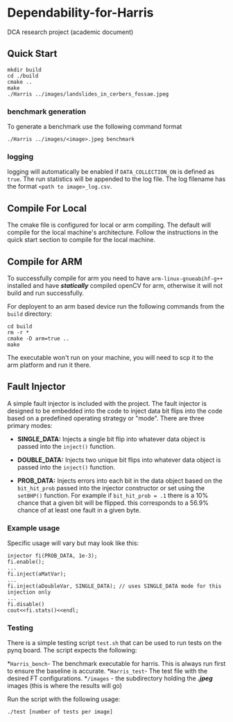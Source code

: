 # Dependability-for-Harris
DCA research project (academic document)

## Quick Start
```
mkdir build
cd ./build
cmake ..
make
./Harris ../images/landslides_in_cerbers_fossae.jpeg
```

### benchmark generation
To generate a benchmark use the following command format
```
./Harris ../images/<image>.jpeg benchmark
```

### logging
logging will automatically be enabled if `DATA_COLLECTION_ON` is defined as `true`. The run statistics will be appended to the log file. The log filename has the format `<path to image>_log.csv`.

## Compile For Local
The cmake file is configured for local or arm compiling. The default will compile for the local machine's architecture. Follow the instructions in the quick start section to compile for the local machine. 

## Compile for ARM
To successfully compile for arm you need to have `arm-linux-gnueabihf-g++` installed and have ***statically*** compiled openCV for arm, otherwise it will not build and run successfully.

For deployent to an arm based device run the following commands from the `build` directory:

```
cd build
rm -r *
cmake -D arm=true ..
make
```
The executable won't run on your machine, you will need to scp it to the arm platform and run it there. 


## Fault Injector

A simple fault injector is included with the project. The fault injector is designed to be embedded into the code to inject data bit flips into the code based on a predefined operating strategy or "mode". There are three primary modes:

- **SINGLE_DATA:** Injects a single bit flip into whatever data object is passed into the `inject()` function.

- **DOUBLE_DATA:** Injects two unique bit flips into whatever data object is passed into the `inject()` function.

- **PROB_DATA:** Injects errors into each bit in the data object based on the `bit_hit_prob` passed into the injector constructor or set using the `setBHP()` function. For example if `bit_hit_prob = .1` there is a 10% chance that a given bit will be flipped. this corresponds to a 56.9% chance of at least one fault in a given byte. 

### Example usage
Specific usage will vary but may look like this:
```
injector fi(PROB_DATA, 1e-3);
fi.enable();
...
fi.inject(aMatVar);
...
fi.inject(aDoubleVar, SINGLE_DATA); // uses SINGLE_DATA mode for this injection only
...
fi.disable()
cout<<fi.stats()<<endl;
```

### Testing
There is a simple testing script `test.sh` that can be used to run tests on the pynq board. The script expects the following:

*`Harris_bench`- The benchmark executable for harris. This is always run first to ensure the baseline is accurate.
*`Harris_test`- The test file with the desired FT configurations.
*`/images` - the subdirectory holding the ***.jpeg*** images (this is where the results will go)

Run the script with the following usage:

```
./test [number of tests per image]
```
